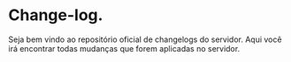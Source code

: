 # Change-log.

Seja bem vindo ao repositório oficial de changelogs do servidor. Aqui você irá encontrar todas mudanças que forem aplicadas no servidor.
